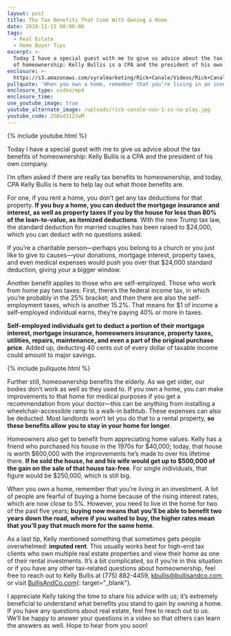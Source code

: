 ```yaml
---
layout: post
title: The Tax Benefits That Come With Owning a Home
date: 2018-11-15 00:00:00
tags:
  - Real Estate
  - Home Buyer Tips
excerpt: >-
  Today I have a special guest with me to give us advice about the tax benefits
  of homeownership: Kelly Bullis is a CPA and the president of his own company.
enclosure: >-
  https://s3.amazonaws.com/vyralmarketing/Rick+Canale/Videos/Rick+Canale+-+The+Tax+Benefits+That+Come+With+Owning+a+Home.mp4
pullquote: 'When you own a home, remember that you’re living in an investment.'
enclosure_type: video/mp4
enclosure_time:
use_youtube_image: true
youtube_alternate_image: /uploads/rick-canale-nov-1-ss-no-play.jpg
youtube_code: 25Bsd312JwM
---
```


{% include youtube.html %}

Today I have a special guest with me to give us advice about the tax benefits of homeownership: Kelly Bullis is a CPA and the president of his own company.

I’m often asked if there are really tax benefits to homeownership, and today, CPA Kelly Bullis is here to help lay out what those benefits are.

For one, if you rent a home, you don’t get any tax deductions for that property. **If you buy a home, you can deduct the mortgage insurance and interest, as well as property taxes if you by the house for less than 80% of the loan-to-value, as itemized deductions**. With the new Trump tax law, the standard deduction for married couples has been raised to $24,000, which you can deduct with no questions asked.

If you’re a charitable person—perhaps you belong to a church or you just like to give to causes—your donations, mortgage interest, property taxes, and even medical expenses would push you over that $24,000 standard deduction, giving your a bigger window.

Another benefit applies to those who are self-employed. Those who work from home pay two taxes: First, there’s the federal income tax, in which you’re probably in the 25% bracket; and then there are also the self-employment taxes, which is another 15.2%. That means for $1 of income a self-employed individual earns, they’re paying 40% or more in taxes.

**Self-employed individuals get to deduct a portion of their mortgage interest, mortgage insurance, homeowners insurance, property taxes, utilities, repairs, maintenance, and even a part of the original purchase price**. Added up, deducting 40 cents out of every dollar of taxable income could amount to major savings.

{% include pullquote.html %}

Further still, homeownership benefits the elderly. As we get older, our bodies don’t work as well as they used to. If you own a home, you can make improvements to that home for medical purposes if you get a recommendation from your doctor—this can be anything from installing a wheelchair-accessible ramp to a walk-in bathtub. These expenses can also be deducted. Most landlords won’t let you do that to a rental property, **so these benefits allow you to stay in your home for longer**.

Homeowners also get to benefit from appreciating home values. Kelly has a friend who purchased his house in the 1970s for $40,000; today, that house is worth $600,000 with the improvements he’s made to over his lifetime there. **If he sold the house, he and his wife would get up to $500,000 of the gain on the sale of that house tax-free**. For single individuals, that figure would be $250,000, which is still big.

When you own a home, remember that you’re living in an investment. A lot of people are fearful of buying a home because of the rising interest rates, which are now close to 5%. However, you need to live in the home for two of the past five years; **buying now means that you’ll be able to benefit two years down the road, where if you waited to buy, the higher rates mean that you’ll pay that much more for the same home**.

As a last tip, Kelly mentioned something that sometimes gets people overwhelmed: **imputed rent**. This usually works best for high-end tax clients who own multiple real estate properties and view their home as one of their rental investments. It’s a bit complicated, so if you’re in this situation or if you have any other tax-related questions about homeownership, feel free to reach out to Kelly Bullis at (775) 882-4459, [kbullis@bullisandco.com](mailto:kbullis@bullisandco.com?subject=Re%3A%20Tax%20Benefits), or visit [BullisAndCo.com](http://bullisandco.com/){: target="_blank"}.

I appreciate Kelly taking the time to share his advice with us; it’s extremely beneficial to understand what benefits you stand to gain by owning a home. If you have any questions about real estate, feel free to reach out to us. We’ll be happy to answer your questions in a video so that others can learn the answers as well. Hope to hear from you soon!